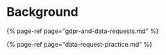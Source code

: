 # Background

{% page-ref page="gdpr-and-data-requests.md" %}

{% page-ref page="data-request-practice.md" %}

